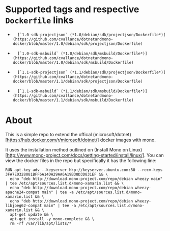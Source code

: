# Supported tags and respective `Dockerfile` links

-       [`1.0-sdk-projectjson` (*1.0/debian/sdk/projectjson/Dockerfile*)](https://github.com/cvallance/dotnetandmono-docker/blob/master/1.0/debian/sdk/projectjson/Dockerfile)
-       [`1.0-sdk-msbuild` (*1.0/debian/sdk/msbuild/Dockerfile*)](https://github.com/cvallance/dotnetandmono-docker/blob/master/1.0/debian/sdk/msbuild/Dockerfile)
-       [`1.1-sdk-projectjson` (*1.1/debian/sdk/projectjson/Dockerfile*)](https://github.com/cvallance/dotnetandmono-docker/blob/master/1.1/debian/sdk/projectjson/Dockerfile)
-       [`1.1-sdk-msbuild` (*1.1/debian/sdk/msbuild/Dockerfile*)](https://github.com/cvallance/dotnetandmono-docker/blob/master/1.1/debian/sdk/msbuild/Dockerfile)

# About

This is a simple repo to extend the offical (microsoft/dotnet)[https://hub.docker.com/r/microsoft/dotnet/] docker images with mono.

It uses the installation method outlined on (Install Mono on Linux)[http://www.mono-project.com/docs/getting-started/install/linux/]. You can view the docker files in the repo but
specifically it has the following line:

```
RUN apt-key adv --keyserver hkp://keyserver.ubuntu.com:80 --recv-keys 3FA7E0328081BFF6A14DA29AA6A19B38D3D831EF && \
  echo "deb http://download.mono-project.com/repo/debian wheezy main" | tee /etc/apt/sources.list.d/mono-xamarin.list && \
  echo "deb http://download.mono-project.com/repo/debian wheezy-apache24-compat main" | tee -a /etc/apt/sources.list.d/mono-xamarin.list && \
  echo "deb http://download.mono-project.com/repo/debian wheezy-libjpeg62-compat main" | tee -a /etc/apt/sources.list.d/mono-xamarin.list && \
  apt-get update && \
  apt-get install -y mono-complete && \
  rm -rf /var/lib/apt/lists/*
```